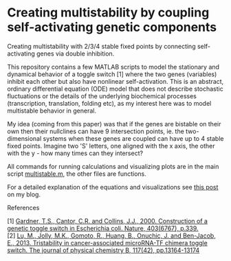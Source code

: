 # Creating multistability by coupling self-activating genetic components

Creating multistability with 2/3/4 stable fixed points by connecting self-activating genes via double inhibition.

<!--- comments like this --->
This repository contains a few MATLAB scripts to model the stationary and dynamical behavior of a toggle switch [1] where the two genes (variables) inhibit each other but also have nonlinear self-activation. This is an abstract, ordinary differential equation (ODE) model that does not describe stochastic fluctuations or the details of the underlying biochemical processes (transcription, translation, folding etc), as my interest here was to model multistable behavior in general.

My idea (coming from this paper) was that if the genes are bistable on their own then their nullclines can have 9 intersection points, ie. the two-dimensional systems when these genes are coupled can have up to 4 stable fixed points. Imagine two 'S' letters, one aligned with the x axis, the other with the y - how many times can they intersect?

All commands for running calculations and visualizing plots are in the main script [multistable.m](https://github.com/mbkoltai/multistable_coupled_toggle/blob/master/multistable.m), the other files are functions.

For a detailed explanation of the equations and visualizations see [this post](https://mbkoltai.github.io/multistable/) on my blog.

References

[1] [Gardner, T.S., Cantor, C.R. and Collins, J.J., 2000. Construction of a genetic toggle switch in Escherichia coli. Nature, 403(6767), p.339.](https://www.nature.com/articles/35002131)  
[2] [Lu, M., Jolly, M.K., Gomoto, R., Huang, B., Onuchic, J. and Ben-Jacob, E., 2013. Tristability in cancer-associated microRNA-TF chimera toggle switch. The journal of physical chemistry B, 117(42), pp.13164-13174](https://www.researchgate.net/publication/236913602_Tristability_in_Cancer_Associated_miRNA-TF_Chimera_Toggle_Switch)
